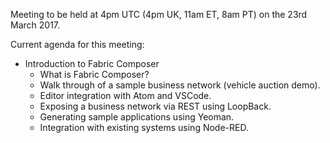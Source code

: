 Meeting to be held at 4pm UTC (4pm UK, 11am ET, 8am PT) on the 23rd March 2017.

Current agenda for this meeting:

* Introduction to Fabric Composer
  * What is Fabric Composer?
  * Walk through of a sample business network (vehicle auction demo).
  * Editor integration with Atom and VSCode.
  * Exposing a business network via REST using LoopBack.
  * Generating sample applications using Yeoman.
  * Integration with existing systems using Node-RED.